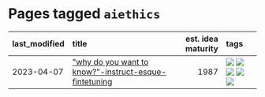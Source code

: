 # Pages tagged `aiethics`

|last_modified|title|est. idea maturity|tags
|:---|:---|---:|:---|
|2023-04-07|["why do you want to know?"-instruct-esque-fintetuning](../whydoyouwantoknow.md)|1987|[![](https://img.shields.io/badge/tag-aiethics-c34d1)](../tags/aiethics.md) [![](https://img.shields.io/badge/tag-alignment-587798)](../tags/alignment.md) [![](https://img.shields.io/badge/tag-dialogue-87ec15)](../tags/dialogue.md) [![](https://img.shields.io/badge/tag-models-17673)](../tags/models.md) [![](https://img.shields.io/badge/tag-wip-b25b5)](../tags/wip.md)|